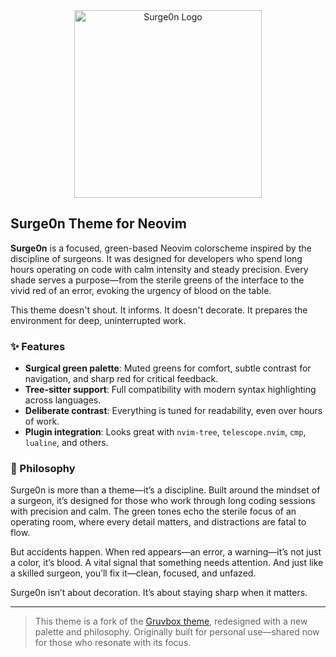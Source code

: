 <div align="center">
<img src="https://github.com/user-attachments/assets/a385263f-00d9-4600-a299-279c131de265" width="300" alt="Surge0n Logo" />
</div>

## Surge0n Theme for Neovim

**Surge0n** is a focused, green-based Neovim colorscheme inspired by the discipline of surgeons. It was designed for developers who spend long hours operating on code with calm intensity and steady precision. Every shade serves a purpose—from the sterile greens of the interface to the vivid red of an error, evoking the urgency of blood on the table.

This theme doesn't shout. It informs. It doesn't decorate. It prepares the environment for deep, uninterrupted work.

### ✨ Features

- **Surgical green palette**: Muted greens for comfort, subtle contrast for navigation, and sharp red for critical feedback.
- **Tree-sitter support**: Full compatibility with modern syntax highlighting across languages.
- **Deliberate contrast**: Everything is tuned for readability, even over hours of work.
- **Plugin integration**: Looks great with `nvim-tree`, `telescope.nvim`, `cmp`, `lualine`, and others.

### 🧠 Philosophy

Surge0n is more than a theme—it’s a discipline. Built around the mindset of a surgeon, it’s designed for those who work through long coding sessions with precision and calm. The green tones echo the sterile focus of an operating room, where every detail matters, and distractions are fatal to flow.

But accidents happen. When red appears—an error, a warning—it’s not just a color, it’s blood. A vital signal that something needs attention. And just like a skilled surgeon, you’ll fix it—clean, focused, and unfazed.

Surge0n isn’t about decoration. It’s about staying sharp when it matters.

---

> This theme is a fork of the [Gruvbox theme](https://github.com/ellisonleao/gruvbox.nvim), redesigned with a new palette and philosophy. Originally built for personal use—shared now for those who resonate with its focus.
